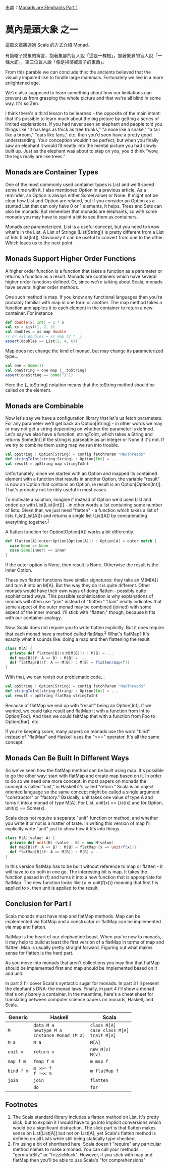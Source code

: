出處：[Monads are Elephants Part 1](http://james-iry.blogspot.tw/2007/09/monads-are-elephants-part-1.html)

# 莫內是頭大象 之一

這篇文章將透過 Scala 的方式介紹 Monad。

有篇瞎子摸象的寓言，抱著象腳的盲人說「這是一棵樹」，握著象鼻的盲人說「一條大蛇」，第三位盲人說「像是掃帚或扇子的東西」。

From this parable we can conclude this: the ancients believed that the visually impaired like to fondle large mammals. Fortunately we live in a more enlightened age.

We're also supposed to learn something about how our limitations can prevent us from grasping the whole picture and that we're all blind in some way. It's so Zen.

I think there's a third lesson to be learned - the opposite of the main intent: that it's possible to learn much about the big picture by getting a series of limited explanations. If you had never seen an elephant and people told you things like "it has legs as thick as tree trunks," "a nose like a snake," "a tail like a broom," "ears like fans," etc. then you'd soon have a pretty good understanding. Your conception wouldn't be perfect, but when you finally saw an elephant it would fit neatly into the mental picture you had slowly built up. Just as the elephant was about to step on you, you'd think "wow, the legs really are like trees."

## Monads are Container Types

One of the most commonly used container types is List and we'll spend some time with it. I also mentioned Option in a previous article. As a reminder, an Option is always either Some(value) or None. It might not be clear how List and Option are related, but if you consider an Option as a stunted List that can only have 0 or 1 elements, it helps. Trees and Sets can also be monads. But remember that monads are elephants, so with some monads you may have to squint a bit to see them as containers.

Monads are parameterized. List is a useful concept, but you need to know what's in the List. A List of Strings (List[String]) is pretty different from a List of Ints (List[Int]). Obviously it can be useful to convert from one to the other. Which leads us to the next point.

## Monads Support Higher Order Functions

A higher order function is a function that takes a function as a parameter or returns a function as a result. Monads are containers which have several higher order functions defined. Or, since we're talking about Scala, monads have several higher order methods.

One such method is map. If you know any functional languages then you're probably familiar with map in one form or another. The map method takes a function and applies it to each element in the container to return a new container. For instance

```scala
def double(x: Int) = 2 * x
val xs = List(1, 2, 3)
val doubles = xs map double
// or val doubles = xs map {2 * _}
assert(doubles == List(2, 4, 6))
```

Map does not change the kind of monad, but may change its parameterized type...

```scala
val one = Some(1)
val oneString = one map {_.toString}
assert(oneString == Some("1"))
```

Here the {_.toString} notation means that the toString method should be called on the element.

## Monads are Combinable

Now let's say we have a configuration library that let's us fetch parameters. For any parameter we'll get back an Option[String] - in other words we may or may not get a string depending on whether the parameter is defined. Let's say we also have a function, stringToInt, which takes a String and returns Some[Int] if the string is parseable as an integer or None if it's not. If we try to combine them using map we run into trouble.

```scala
val opString : Option[String] = config fetchParam "MaxThreads"
def stringToInt(string:String) : Option[Int] = ...
val result = opString map stringToInt
```

Unfortunately, since we started with an Option and mapped its contained element with a function that results in another Option, the variable "result" is now an Option that contains an Option, ie result is an Option[Option[Int]]. That's probably not terribly useful in most cases.

To motivate a solution, imagine if instead of Option we'd used List and ended up with List[List[Int]]] - in other words a list containing some number of lists. Given that, we just need "flatten" - a function which takes a list of lists (List[List[A]]) and returns a single list (List[A]) by concatenating everything together.<sup>[1](#footnote1)</sup>

A flatten function for Option[Option[A]] works a bit differently.

```scala
def flatten[A](outer:Option[Option[A]]) : Option[A] = outer match {
  case None => None
  case Some(inner) => inner
}
```

If the outer option is None, then result is None. Otherwise the result is the inner Option.

These two flatten functions have similar signatures: they take an M[M[A]] and turn it into an M[A]. But the way they do it is quite different. Other monads would have their own ways of doing flatten - possibly quite sophisticated ways. This possible sophistication is why explanations of monads will often use "join" instead of "flatten." "Join" neatly indicates that some aspect of the outer monad may be combined (joined) with some aspect of the inner monad. I'll stick with "flatten," though, because it fits with our container analogy.

Now, Scala does not require you to write flatten explicitly. But it does require that each monad have a method called flatMap.<sup>[2](#footnote2)</sup> What's flatMap? It's exactly what it sounds like: doing a map and then flattening the result.

```scala
class M[A] {
  private def flatten[B](x:M[M[B]]) : M[B] = ...
  def map[B](f: A => B) : M[B] = ...
  def flatMap[B](f: A => M[B]) : M[B] = flatten(map(f))
}
```

With that, we can revisit our problematic code...

```scala
val opString : Option[String] = config fetchParam "MaxThreads"
def stringToInt(string:String) : Option[Int] = ...
val result = opString flatMap stringToInt
```

Because of flatMap we end up with "result" being an Option[Int]. If we wanted, we could take result and flatMap it with a function from Int to Option[Foo]. And then we could faltMap that with a function from Foo to Option[Bar], etc.

If you're keeping score, many papers on monads use the word "bind" instead of "flatMap" and Haskell uses the ">>=" operator. It's all the same concept.

## Monads Can Be Built In Different Ways

So we've seen how the flatMap method can be built using map. It's possible to go the other way: start with flatMap and create map based on it. In order to do so we need one more concept. In most papers on monads the concept is called "unit," in Haskell it's called "return." Scala is an object oriented language so the same concept might be called a single argument "constructor" or "factory." Basically, unit takes one value of type A and turns it into a monad of type M[A]. For List, unit(x) == List(x) and for Option, unit(x) == Some(x).

Scala does not require a separate "unit" function or method, and whether you write it or not is a matter of taste. In writing this version of map I'll explicitly write "unit" just to show how it fits into things.

```scala
class M[A](value: A) {
  private def unit[B] (value : B) = new M(value)
  def map[B](f: A => B) : M[B] = flatMap {x => unit(f(x))}
  def flatMap[B](f: A => M[B]) : M[B] = ...
}
```

In this version flatMap has to be built without reference to map or flatten - it will have to do both in one go. The interesting bit is map. It takes the function passed in (f) and turns it into a new function that is appropriate for flatMap. The new function looks like {x => unit(f(x))} meaning that first f is applied to x, then unit is applied to the result.

## Conclusion for Part I

Scala monads must have map and flatMap methods. Map can be implemented via flatMap and a constructor or flatMap can be implemented via map and flatten.

flatMap is the heart of our elephantine beast. When you're new to monads, it may help to build at least the first version of a flatMap in terms of map and flatten. Map is usually pretty straight forward. Figuring out what makes sense for flatten is the hard part.

As you move into monads that aren't collections you may find that flatMap should be implemented first and map should be implemented based on it and unit.

In part 2 I'll cover Scala's syntactic sugar for monads. In part 3 I'll present the elephant's DNA: the monad laws. Finally, in part 4 I'll show a monad that's only barely a container. In the meantime, here's a cheat sheet for translating between computer science papers on monads, Haskell, and Scala.

| Generic | Haskell | Scala |
|---------|---------|-------|
| `M`	| `data M a`<br>`newtype M a`<br>`instance Monad (M a)` | `class M[A]`<br>`case class M[A]`<br>`trait M[A]` |
| `M a` | `M a` | `M[A]` |
| `unit v`| `return v` | `new M(v)`<br>`M(v)` |
| `map f m` | `fmap f m` | `m map f` |
| `bind f m` | `m >>= f`<br>`f =<< m` | `m flatMap f` |
| `join` | `join` | `flatten` | 
|  | `do` | `for` |

## Footnotes

1. <a name="footnote1"></a> The Scala standard library includes a flatten method on List. It's pretty slick, but to explain it I would have to go into implicit conversions which would be a significant distraction. The slick part is that flatten makes sense on List[List[A]] but not on List[A], yet Scala's flatten method is defined on all Lists while still being statically type checked.
2. <a name="footnote2"></a> I'm using a bit of shorthand here. Scala doesn't "require" any particular method names to make a monad. You can call your methods "germufaBitz" or "frizzleMuck". However, if you stick with map and flatMap then you'll be able to use Scala's "for comprehensions"
